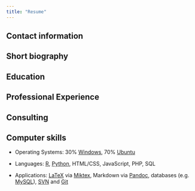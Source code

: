 ```yaml
---
title: "Resume"
---
```


## Contact information

## Short biography

## Education

## Professional Experience

## Consulting

## Computer skills

+ Operating Systems: 30% [Windows](https://www.microsoft.com/fr-fr/windows/), 70% [Ubuntu](https://www.ubuntu.com/)

+ Languages: [R](https://www.r-project.org/), [Python](https://www.python.org/), HTML/CSS, JavaScript, PHP, SQL

+ Applications: [LaTeX](https://www.latex-project.org/) via [Miktex](https://miktex.org/), Markdown via [Pandoc](https://pandoc.org/), databases (e.g. [MySQL](https://www.mysql.com/fr/)), [SVN](https://subversion.apache.org/) and [Git](https://git-scm.com/)